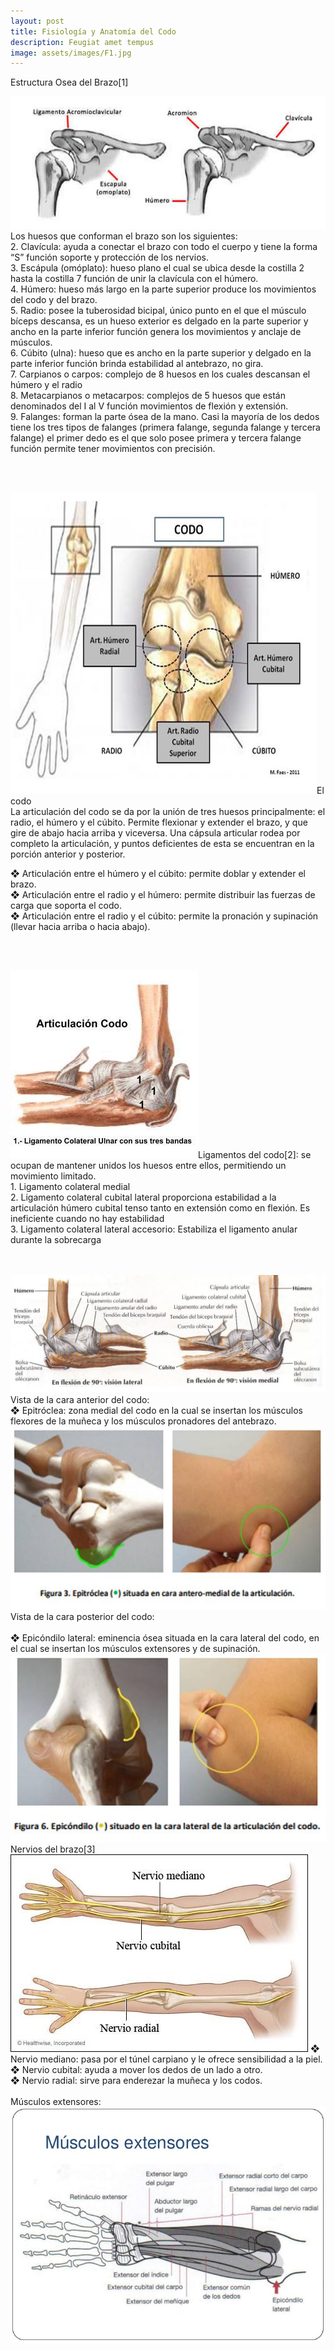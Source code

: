 ```yaml
---
layout: post
title: Fisiología y Anatomía del Codo
description: Feugiat amet tempus
image: assets/images/F1.jpg
---
```


Estructura Osea del Brazo[1]
<p><span class="image left"><img src="assets/images/F2.jpg" alt="" /></span>Los huesos que conforman el brazo son los siguientes:<br> 
2.	Clavícula: ayuda a conectar el brazo con todo el cuerpo y tiene la forma “S” función soporte y protección de los nervios.<br>
3.	Escápula (omóplato): hueso plano el cual se ubica desde la costilla 2 hasta la costilla 7 función de unir la clavícula con el húmero. <br>
4.	Húmero: hueso más largo en la parte superior produce los movimientos del codo y del brazo. <br>
5.	Radio: posee la tuberosidad bicipal, único punto en el que el músculo bíceps descansa, es un hueso exterior es delgado en la parte superior y ancho en la parte inferior   función genera los movimientos y anclaje de músculos. <br>
6.	Cúbito (ulna): hueso que es ancho en la parte superior y delgado en la parte inferior función brinda estabilidad al antebrazo, no gira.<br>
7.	Carpianos o carpos: complejo de 8 huesos en los cuales descansan el húmero y el radio <br>
8.	Metacarpianos o metacarpos: complejos de 5 huesos que están denominados del I al V función movimientos de flexión y extensión.<br>
9.	Falanges: forman la parte ósea de la mano. Casi la mayoría de los dedos tiene los tres tipos de falanges (primera falange, segunda falange y tercera falange) el primer dedo es el que solo posee primera y tercera falange función permite tener movimientos con precisión.
</p>
<br><br>
<p><span class="image right"><img src="assets/images/F3.jpg" alt="" /></span>El codo<br>
La articulación del codo se da por la unión de tres huesos principalmente: el radio, el húmero y el cúbito. Permite flexionar y extender el brazo, y que gire de abajo hacia arriba y viceversa. Una cápsula articular rodea por completo la articulación,  y puntos deficientes de esta se encuentran en la porción anterior y posterior.<br>

❖	Articulación entre el húmero y el cúbito:  permite doblar y extender el brazo.<br>
❖	Articulación entre el radio y el húmero: permite distribuir las fuerzas de carga que soporta el codo.<br>
❖	Articulación entre el radio y el cúbito:  permite la pronación y supinación (llevar hacia arriba o hacia abajo).</p>
<br><br>
<p><span class="image left"><img src="assets/images/F4.jpg" alt="" /></span>Ligamentos del codo[2]: se ocupan de mantener unidos los huesos entre ellos, permitiendo un movimiento limitado.<br>
1.	Ligamento colateral medial<br>
2.	Ligamento colateral cubital lateral proporciona estabilidad a la articulación húmero cubital tenso tanto en extensión como en flexión.  Es ineficiente cuando no hay estabilidad  <br>
3.	Ligamento colateral lateral accesorio: Estabiliza el ligamento anular durante la sobrecarga</p>
<br><br>
<span class="image fit"><img src="assets/images/F5.jpg" alt="" /></span><br>
Vista de la cara anterior del codo:<br>
❖	Epitróclea: zona medial del codo en la cual se insertan los músculos flexores de la muñeca y los músculos pronadores del antebrazo.
<span class="image fit"><img src="assets/images/F6.jpg" alt="" /></span>
Vista de la cara posterior del codo: <br><br>
❖	Epicóndilo lateral: eminencia ósea situada en la cara lateral del codo, en el cual se insertan los músculos extensores y de supinación. 
<span class="image fit"><img src="assets/images/F7.jpg" alt="" /></span><br>
Nervios del brazo[3] <br>
<span class="image fit"><img src="assets/images/F8.jpg" alt="" /></span>
❖	Nervio mediano: pasa por el túnel carpiano y le ofrece sensibilidad a la piel.<br>
❖	Nervio cubital: ayuda a mover los dedos de un lado a otro.<br>
❖	Nervio radial:  sirve para enderezar la muñeca y los codos. <br><br>
Músculos extensores:
<span class="image fit"><img src="assets/images/F9.jpg" alt="" /></span><br>




